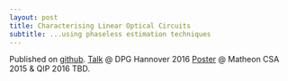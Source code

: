 ```yaml
---
layout: post
title: Characterising Linear Optical Circuits
subtitle: ...using phaseless estimation techniques
---
```


Published on [github](https://github.com/dseuss/optics-phaselift).
[Talk](https://github.com/dseuss/presentations/raw/master/2016%20DPG%20Hannover/dpg2016.pdf) @ DPG Hannover 2016
[Poster](https://github.com/dseuss/presentations/raw/master/2015%20Matheon%20Berlin/poster.pdf) @ Matheon CSA 2015 & QIP 2016
TBD.
